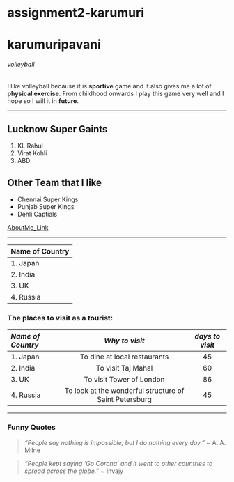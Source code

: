 # assignment2-karumuri
# karumuripavani
###### volleyball
I like volleyball because it is **sportive** game and it also gives me a lot of **physical exercise**. From childhood onwards I play this game very well and I hope so I will it in **future**.

---

## Lucknow Super Gaints

1. KL Rahul
2. Virat Kohli
3. ABD

## Other Team that I like

* Chennai Super Kings
* Punjab Super Kings
* Dehli Captials

[AboutMe_Link](AboutMe.md)

---
|  Name of Country  |
| :------------ | 
| 1. Japan    |
| 2. India  |
| 3. UK        |
| 4. Russia          |

### The places to visit as a tourist:

|  *Name of Country*  | *Why to visit* | *days to visit*|
| :------------ | :------------: | :------------: |
| 1. Japan    | To dine at local restaurants   | 45 |
| 2. India          | To visit Taj Mahal   | 60 |
| 3. UK        | To visit Tower of London   | 86 |
| 4. Russia         |  To look at the wonderful structure of Saint Petersburg | 45 |

---

### Funny Quotes

> *“People say nothing is impossible, but I do nothing every day.”* ~ A. A. Milne

> *“People kept saying ‘Go Corona’ and it went to other countries to spread across the globe.”* ~ Invajy
